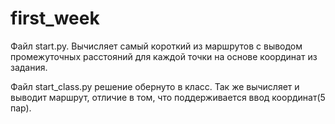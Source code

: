 # first_week
Файл start.py. Вычисляет самый короткий из маршрутов с выводом промежуточных расстояний для каждой точки на основе координат из задания.

Файл start_class.py решение обернуто в класс. Так же вычисляет и выводит маршрут, отличие в том, что поддерживается ввод координат(5 пар).